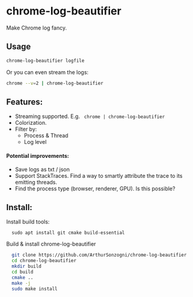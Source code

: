 # chrome-log-beautifier

Make Chrome log fancy.

## Usage
```bash
chrome-log-beautifier logfile
```
Or you can even stream the logs:
```bash
chrome --v=2 | chrome-log-beautifier
```

## Features:
  - Streaming supported. E.g.  ``` chrome | chrome-log-beautifier```
  - Colorization.
  - Filter by:
    - Process & Thread
    - Log level

#### Potential improvements:
  - Save logs as txt / json
  - Support StackTraces. Find a way to smartly attribute the trace to its emitting threads.
  - Find the process type (browser, renderer, GPU). Is this possible?

## Install:
Install build tools:
```
  sudo apt install git cmake build-essential
```

Build & install chrome-log-beautifier
```bash
  git clone https://github.com/ArthurSonzogni/chrome-log-beautifier
  cd chrome-log-beautifier
  mkdir build
  cd build
  cmake ..
  make -j
  sudo make install
```
